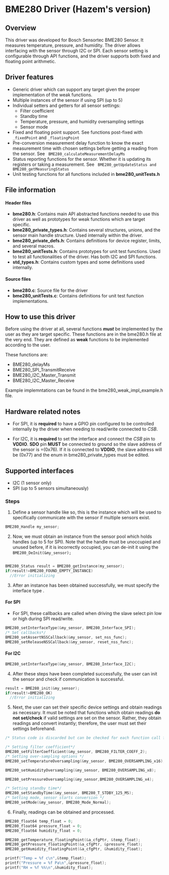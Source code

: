 # BME280 Driver (Hazem's version)

## Overview

This driver was developed for Bosch Sensortec BME280 Sensor. It measures temperature, pressure, and humidity. The driver allows interfacing with the sensor through I2C or SPI. Each sensor setting is 
configurable through API functions, and the driver supports both fixed and floating point arithmetic.

## Driver features
- Generic driver which can support any target given the proper implementation of the weak functions.
- Multiple instances of the sensor if using SPI (up to 5)
- Individual setters and getters for all sensor settings:
	- Filter coefficient
	- Standby time
	- Temperature, pressure, and humidity oversampling settings
	- Sensor mode
- Fixed and floating point support. See functions post-fixed with ```  _fixedPoint``` and ``` _floatingPoint ```
- Pre-conversion measurement delay function to know the exact measurement time with chosen settings before getting a reading from the sensor. See ``` BME280_calculateMeasurementDelayMs```
- Status reporting functions for the sensor. Whether it is updating its registers or taking a measurement. See ``` BME280_getUpdateStatus and BME280_getMeasuringStatus```
- Unit testing functions for all functions included in __bme280_unitTests.h__

## File information

#### Header files
- __bme280.h__: Contains main API abstracted functions needed to use this driver as well as prototypes for weak functions which are target specific. 
- __bme280_private_types.h__: Contains several structures, unions, and the sensor main handle structure. Used internally within the driver.
- __bme280_private_defs.h__: Contains definitions for device register, limits, and several macros.
- __bme280_unitTests.h__: Contains prototypes for unit test functions. Used to test all functionalities of the driver. Has both I2C and SPI functions.
- __std_types.h__: Contains custom types and some definitions used internally.

#### Source files
- __bme280.c__: Source file for the driver
- __bme280_unitTests.c__: Contains definitions for unit test function implementations.

## How to use this driver

Before using the driver at all, several functions __*must*__ be implemented by the user as they are target specific. These functions are in the bme280.h file at the very end. They are defined as __weak__ functions to be implemented according to the user.

These functions are:
  - BME280_delayMs
  - BME280_SPI_TransmitReceive
  - BME280_I2C_Master_Transmit
  - BME280_I2C_Master_Receive

Example implemntations can be found in the bme280_weak_impl_example.h file.


## Hardware related notes  
- For SPI, it is __required__ to have a GPIO pin configured to be controlled internally by the driver when needing to read/write connected to *CSB*. 

- For I2C, it is __required__ to set the interface and connect the *CSB* pin to __VDDIO__. **SDO** pin __MUST__ be connected to ground so the slave address of the sensor is =(0x76). If it is connected to __VDDIO__, the slave address will be (0x77) and the enum in bme280_private_types must be edited.  


## Supported interfaces
- I2C (1 sensor only)
- SPI (up to 5 sensors simultaneously)

### Steps

1. Define a sensor handle like so, this is the instance which will be used to specifically communicate with the sensor if multiple sensors exist.
``` C
BME280_Handle my_sensor;
```

2. Now, we must obtain an instance from the sensor pool which holds handles (up to 5 for SPI). Note that the handle must be unoccupied and unused before, if it is incorrectly occupied, you can de-init it using the ```BME280_DeInit(&my_sensor);```

``` C

BME280_Status result = BME280_getInstance(my_sensor);
if(result!=BME280_FOUND_EMPTY_INSTANCE)
  //Error initializing

```
3. After an instance has been obtained successfully, we must specify the interface type .

#### For SPI
- For SPI, these callbacks are called when driving the slave select pin low or high during SPI read/write.
```C
BME280_setInterfaceType(&my_sensor, BME280_Interface_SPI);
/* Set callbacks*/
BME280_setAssertNSSCallback(&my_sensor, set_nss_func);
BME280_setReleaseNSSCallback(&my_sensor, reset_nss_func);
```

#### For I2C

```C
BME280_setInterfaceType(&my_sensor, BME280_Interface_I2C);
```


4. After these steps have been completed successfully, the user can init the sensor and check if communication is successful.

```C
result = BME280_init(&my_sensor);
if(result!=BME280_OK)
  //Error initializing
```

5. Next, the user can set their specific device settings and obtain readings as necessary. It must be noted that functions which obtain readings __do not set/check__ if valid settings are set on the sensor. Rather, they obtain readings and convert instantly; therefore, the user must set their settings beforehand.

```C
/* Status code is discarded but can be checked for each function call for success.*/

/* Setting filter coefficient*/
BME280_setFilterCoefficient(&my_sensor, BME280_FILTER_COEFF_2);
/* Setting over-sampling options */
BME280_setTemperatureOversampling(&my_sensor, BME280_OVERSAMPLING_x16);

BME280_setHumidityOversampling(&my_sensor, BME280_OVERSAMPLING_x8);

BME280_setPressureOversampling(&my_sensor,BME280_OVERSAMPLING_x4);

/* Setting standby time*/
BME280_setStandbyTime(&my_sensor, BME280_T_STDBY_125_MS);
/* Setting mode, sensor starts conversion */
BME280_setMode(&my_sensor, BME280_Mode_Normal);
```

6. Finally, readings can be obtained and processed.

```C
BME280_float64 temp_float = 0;
BME280_float64 pressure_float = 0;
BME280_float64 humidity_float = 0;

BME280_getTemperature_floatingPoint(&a_cfgPtr, &temp_float);
BME280_getPressure_floatingPoint(&a_cfgPtr, &pressure_float);
BME280_getHumidity_floatingPoint(&a_cfgPtr, &humidity_float);

printf("Temp = %f c\n",&temp_float);
printf("Pressure = %f Pa\n",&pressure_float);
printf("RH = %f %%\n",&humidity_float);

```

